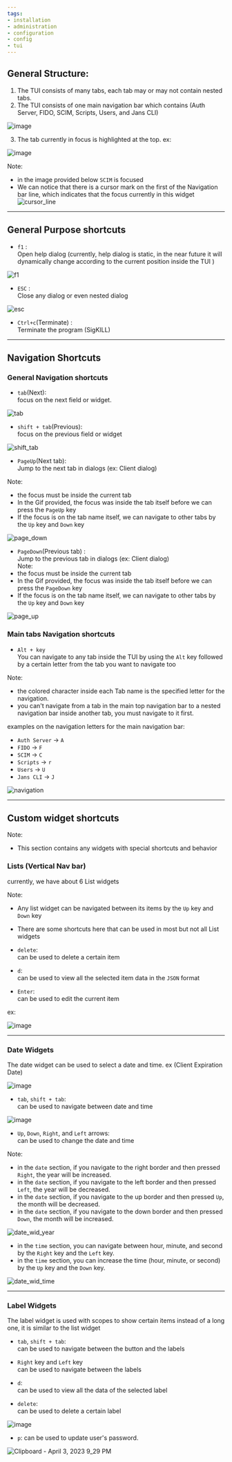 ```yaml
---
tags:
- installation
- administration
- configuration
- config
- tui
---
```


## General Structure:

1. The TUI consists of many tabs, each tab may or may not contain nested tabs.
2. The TUI consists of one main navigation bar which contains (Auth Server, FIDO, SCIM, Scripts, Users, and Jans CLI)

![image](https://user-images.githubusercontent.com/63171603/216954725-46c556bd-11ae-46f0-bb1c-e9c5f1e89d60.png)

3. The tab currently in focus is highlighted at the top.
ex:

![image](https://user-images.githubusercontent.com/63171603/216954883-749f5493-9313-4326-8429-7898e0cd55f3.png)

Note:

* in the image provided below `SCIM` is focused 
* We can notice that there is a cursor mark on the first of the Navigation bar line, which indicates that the focus currently in this widget
![cursor_line](https://user-images.githubusercontent.com/63171603/216955914-01f28440-81f3-437d-a018-c0f117dcd24e.gif)

---------------------------------------------

## General Purpose shortcuts 

*  `f1` :  
Open help dialog (currently, help dialog is static, in the near future it will dynamically change according to the current position inside the TUI )

![f1](https://user-images.githubusercontent.com/63171603/210387872-099413f4-5e33-43e9-86c7-440e55c9f85c.png)

*  `ESC` :  
Close any dialog or even nested dialog

![esc](https://user-images.githubusercontent.com/63171603/210389011-97da92b1-57b8-4628-9810-3a571255ea20.gif)

* `Ctrl+c`(Terminate) :  
Terminate the program (SigKILL)

------------------------------------

## Navigation Shortcuts  
### General Navigation shortcuts  

* `tab`(Next):  
focus on the next field or widget.  

![tab](https://user-images.githubusercontent.com/63171603/216956961-f88010e9-6f81-4401-b920-e7522c774115.gif)

* `shift + tab`(Previous):  
focus on the previous field or widget  

![shift_tab](https://user-images.githubusercontent.com/63171603/216957299-595b5ca1-9d9a-4d8b-8b19-ae939390f9ea.gif)


* `PageUp`(Next tab):  
Jump to the next tab in dialogs (ex: Client dialog)

Note:  
* the focus must be inside the current tab  
* In the Gif provided, the focus was inside the tab itself before we can press the `PageUp` key  
* If the focus is on the tab name itself, we can navigate to other tabs by the `Up` key and `Down` key  

![page_down](https://user-images.githubusercontent.com/63171603/216957110-8a0629fa-dab8-4254-9900-dcc4fed5225f.gif)

* `PageDown`(Previous tab) :  
Jump to the previous tab in dialogs (ex: Client dialog)  
Note:  
* the focus must be inside the current tab  
* In the Gif provided, the focus was inside the tab itself before we can press the `PageDown` key  
* If the focus is on the tab name itself, we can navigate to other tabs by the `Up` key and `Down` key  

![page_up](https://user-images.githubusercontent.com/63171603/216956999-5c813da5-f3a8-4755-9324-a4694b06ab68.gif)

### Main tabs Navigation shortcuts  

* `Alt + key`  
You can navigate to any tab inside the TUI by using the `Alt` key followed by a certain letter from the tab you want to navigate too  

Note:  
* the colored character inside each Tab name is the specified letter for the navigation.  
* you can't navigate from a tab in the main top navigation bar to a nested navigation bar inside another tab, you must navigate to it first.  

examples on the navigation letters for the main navigation bar:

* `Auth Server` -> `A`  
* `FIDO` -> `F`  
* `SCIM` -> `C`  
* `Scripts` -> `r`  
* `Users` -> `U`  
* `Jans CLI` -> `J`  

![navigation](https://user-images.githubusercontent.com/63171603/210389648-d4f7692d-d2c1-48bd-a05d-61dd887c0063.gif)

-----------------------------------------

## Custom widget shortcuts 

Note:  
* This section contains any widgets with special shortcuts and behavior  

### Lists (Vertical Nav bar)  
currently, we have about 6 List widgets

Note:  
* Any list widget can be navigated between its items by the `Up` key and `Down` key  
* There are some shortcuts here that can be used in most but not all List widgets  

* `delete`:  
can be used to delete a certain item

* `d`:  
can be used to view all the selected item data in the `JSON` format

* `Enter`:  
can be used to edit the current item

ex:

![image](https://user-images.githubusercontent.com/63171603/216964422-1dcd692d-b9d0-4386-b12c-8a66b2dc3b4a.png)

--------------------------------------------------
### Date Widgets
The date widget can be used to select a date and time. ex (Client Expiration Date)

![image](https://user-images.githubusercontent.com/63171603/216964886-12eefe6a-5617-4ce5-9db9-646c844ce18b.png)

* `tab`, `shift + tab`:  
can be used to navigate between date and time

![image](https://user-images.githubusercontent.com/63171603/216969015-26263039-abef-404a-bcf7-4f4a080ded1f.png)

* `Up`, `Down`, `Right`, and `Left` arrows:  
can be used to change the date and time

Note:
* in the `date` section, if you navigate to the right border and then pressed `Right`, the year will be increased.  
* in the `date` section, if you navigate to the left border and then pressed `Left`, the year will be decreased.  
* in the `date` section, if you navigate to the up border and then pressed `Up`, the month will be decreased.  
* in the `date` section, if you navigate to the down border and then pressed `Down`, the month will be increased.  

![date_wid_year](https://user-images.githubusercontent.com/63171603/216966941-90cfed2e-5e56-4f92-b10c-7bebbb3c3229.gif)

* in the `time` section, you can navigate between hour, minute, and second by the `Right` key and the `Left` key.  
* in the `time` section, you can increase the time (hour, minute, or second) by the `Up` key and the `Down` key.

![date_wid_time](https://user-images.githubusercontent.com/63171603/216968005-74f5a56c-fa9d-495d-95ad-ca71576198ab.gif)

--------------------------------------------------
### Label Widgets

The label widget is used with scopes to show certain items instead of a long one, it is similar to the list widget

* `tab`, `shift + tab`:  
can be used to navigate between the button and the labels

* `Right` key and `Left` key  
can be used to navigate between the labels

* `d`:  
can be used to view all the data of the selected label

* `delete`:  
can be used to delete a certain label

![image](https://user-images.githubusercontent.com/63171603/216968417-4cb15f2a-f01c-48bb-a27d-e4e73edb8082.png)

* `p`: 
can be used to update user's password. 

![Clipboard - April 3, 2023 9_29 PM](https://user-images.githubusercontent.com/7156097/229603328-45232024-26e0-473b-b74a-4b08b5bcaae7.png)


